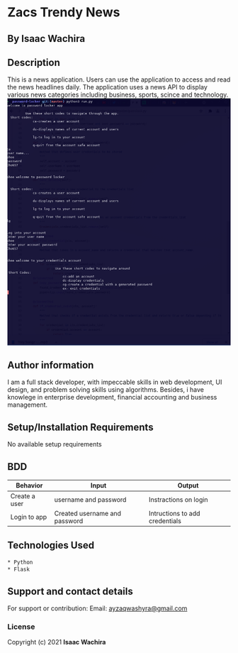 # Zacs Trendy News
## By Isaac Wachira
## Description
This is a news application. Users can use the application to access and read the news headlines daily. The application uses a news API to display various news categories including business, sports, scince and technology.
![Landing page photo](https://github.com/isaacwach/password-locker/blob/master/images/password-lock.png)
## Author information
I am a full stack developer, with impeccable skills in web development, UI design, and problem solving skills using algorithms. Besides, i have knowlege in enterprise development, financial accounting and business management.
## Setup/Installation Requirements
No available setup requirements
## BDD
|Behavior|Input|Output|
|--------|-----|------|
|Create a user|username and password|Instractions on login|
|Login to app|Created username and password|Intructions to add credentials|


## Technologies Used
    * Python
    * Flask
## Support and contact details
For support or contribution:
Email: ayzaqwashyra@gmail.com
### License
Copyright (c) 2021 **Isaac Wachira**

